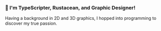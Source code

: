 ### 📌 I'm TypeScripter, Rustacean, and Graphic Designer!

Having a background in 2D and 3D graphics, I hopped into programming to discover my true passion.